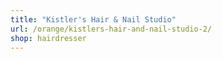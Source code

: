 ```yaml
---
title: "Kistler's Hair & Nail Studio"
url: /orange/kistlers-hair-and-nail-studio-2/
shop: hairdresser
---
```

